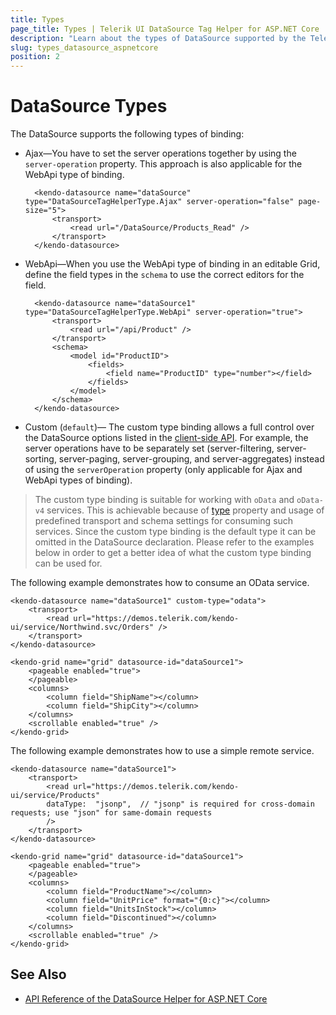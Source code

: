 ```yaml
---
title: Types
page_title: Types | Telerik UI DataSource Tag Helper for ASP.NET Core
description: "Learn about the types of DataSource supported by the Telerik UI DataSource tag helper for ASP.NET Core (MVC 6 or ASP.NET Core MVC)."
slug: types_datasource_aspnetcore
position: 2
---
```


# DataSource Types

The DataSource supports the following types of binding:

* Ajax&mdash;You have to set the server operations together by using the `server-operation` property. This approach is also applicable for the WebApi type of binding.

        <kendo-datasource name="dataSource" type="DataSourceTagHelperType.Ajax" server-operation="false" page-size="5">
            <transport>
                <read url="/DataSource/Products_Read" />
            </transport>
        </kendo-datasource>

* WebApi&mdash;When you use the WebApi type of binding in an editable Grid, define the field types in the `schema` to use the correct editors for the field.

        <kendo-datasource name="dataSource1" type="DataSourceTagHelperType.WebApi" server-operation="true">
            <transport>
                <read url="/api/Product" />
            </transport>
            <schema>
                <model id="ProductID">
                    <fields>
                        <field name="ProductID" type="number"></field>
                    </fields>
                </model>
            </schema>
        </kendo-datasource>

* Custom (`default`)&mdash; The custom type binding allows a full control over the DataSource options listed in the  [client-side API](http://docs.telerik.com/kendo-ui/api/javascript/data/datasource). For example, the server operations have to be separately set (server-filtering, server-sorting, server-paging, server-grouping, and server-aggregates) instead of using the `serverOperation` property (only applicable for Ajax and WebApi types of binding).

> The custom type binding is suitable for working with `oData` and `oData-v4` services. This is achievable because of [type](https://docs.telerik.com/kendo-ui/api/javascript/data/datasource/configuration/type) property and usage of predefined transport and schema settings for consuming such services. Since the custom type binding is the default type it can be omitted in the DataSource declaration. Please refer to the examples below in order to get a better idea of what the custom type binding can be used for.

The following example demonstrates how to consume an OData service.

	<kendo-datasource name="dataSource1" custom-type="odata">
	    <transport>
	        <read url="https://demos.telerik.com/kendo-ui/service/Northwind.svc/Orders" />
	    </transport>
	</kendo-datasource>

	<kendo-grid name="grid" datasource-id="dataSource1">
	    <pageable enabled="true">
	    </pageable>
	    <columns>
	        <column field="ShipName"></column>
	        <column field="ShipCity"></column>
	    </columns>
	    <scrollable enabled="true" />
	</kendo-grid>

The following example demonstrates how to use a simple remote service.

	<kendo-datasource name="dataSource1">
	    <transport>
	        <read url="https://demos.telerik.com/kendo-ui/service/Products"
	        dataType:  "jsonp",  // "jsonp" is required for cross-domain requests; use "json" for same-domain requests
	        />
	    </transport>
	</kendo-datasource>

	<kendo-grid name="grid" datasource-id="dataSource1">
	    <pageable enabled="true">
	    </pageable>
	    <columns>
	        <column field="ProductName"></column>
	        <column field="UnitPrice" format="{0:c}"></column>
	        <column field="UnitsInStock"></column>
	        <column field="Discontinued"></column>
	    </columns>
	    <scrollable enabled="true" />
	</kendo-grid>

## See Also

* [API Reference of the DataSource Helper for ASP.NET Core](/api/datasource)
